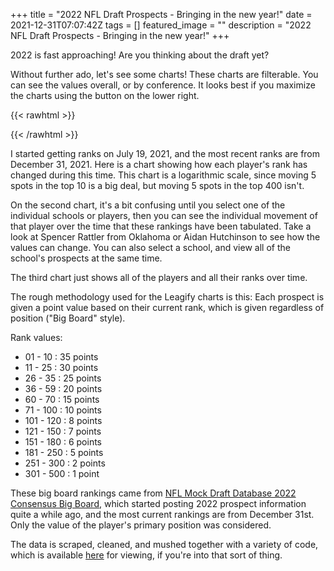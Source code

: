 +++
title =  "2022 NFL Draft Prospects - Bringing in the new year!"
date = 2021-12-31T07:07:42Z
tags = []
featured_image = ""
description = "2022 NFL Draft Prospects - Bringing in the new year!"
+++

2022 is fast approaching!  Are you thinking about the draft yet?

<!--more-->

Without further ado, let's see some charts!
These charts are filterable. You can see the values overall, or by conference. It looks best if you maximize the charts using the button on the lower right.

{{< rawhtml >}}
<div class='tableauPlaceholder' id='viz1640934137407' style='position: relative'><object class='tableauViz'  style='display:none;'><param name='host_url' value='https%3A%2F%2Fpublic.tableau.com%2F' /> <param name='embed_code_version' value='3' /> <param name='site_root' value='' /><param name='name' value='2022-LeagifyDraftValueStory&#47;LeagifyDraftValue' /><param name='tabs' value='no' /><param name='toolbar' value='yes' /><param name='animate_transition' value='yes' /><param name='display_static_image' value='yes' /><param name='display_spinner' value='yes' /><param name='display_overlay' value='yes' /><param name='display_count' value='yes' /><param name='language' value='en-US' /></object></div>                <script type='text/javascript'>                    var divElement = document.getElementById('viz1640934137407');                    var vizElement = divElement.getElementsByTagName('object')[0];                    vizElement.style.width='100%';vizElement.style.height=(divElement.offsetWidth*0.75)+'px';                    var scriptElement = document.createElement('script');                    scriptElement.src = 'https://public.tableau.com/javascripts/api/viz_v1.js';                    vizElement.parentNode.insertBefore(scriptElement, vizElement);                </script>
{{< /rawhtml >}}

I started getting ranks on July 19, 2021, and the most recent ranks are from December 31, 2021. Here is a chart showing how each player's rank has changed during this time. This chart is a logarithmic scale, since moving 5 spots in the top 10 is a big deal, but moving 5 spots in the top 400 isn't.

On the second chart, it's a bit confusing until you select one of the individual schools or players, then you can see the individual movement of that player over the time that these rankings have been tabulated. Take a look at Spencer Rattler from Oklahoma or Aidan Hutchinson to see how the values can change. You can also select a school, and view all of the school's prospects at the same time.

The third chart just shows all of the players and all their ranks over time.

The rough methodology used for the Leagify charts is this: Each prospect is given a point value based on their current rank, which is given regardless of position ("Big Board" style).

Rank values:

* 01 - 10   : 35 points
* 11 - 25   : 30 points
* 26 - 35   : 25 points
* 36 - 59   : 20 points
* 60 - 70   : 15 points
* 71 - 100  : 10 points
* 101 - 120 : 8 points
* 121 - 150 : 7 points
* 151 - 180 : 6 points
* 181 - 250 : 5 points
* 251 - 300 : 2 points
* 301 - 500 : 1 point

These big board rankings came from [NFL Mock Draft Database 2022 Consensus Big Board](https://www.nflmockdraftdatabase.com/big-boards/2022/consensus-big-board-2022), which started posting 2022 prospect information quite a while ago, and the most current rankings are from December 31st. Only the value of the player's primary position was considered.

The data is scraped, cleaned, and mushed together with a variety of code, which is available [here](https://github.com/Leagify/prospect-scraper-mddb-2022) for viewing, if you're into that sort of thing.


